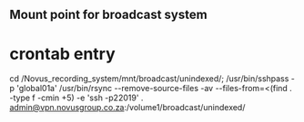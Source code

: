 ## Mount point for broadcast system

# crontab entry
cd /Novus_recording_system/mnt/broadcast/unindexed/; /usr/bin/sshpass -p 'global01a' /usr/bin/rsync --remove-source-files -av --files-from=<(find . -type f -cmin +5) -e 'ssh -p22019' . admin@vpn.novusgroup.co.za:/volume1/broadcast/unindexed/

